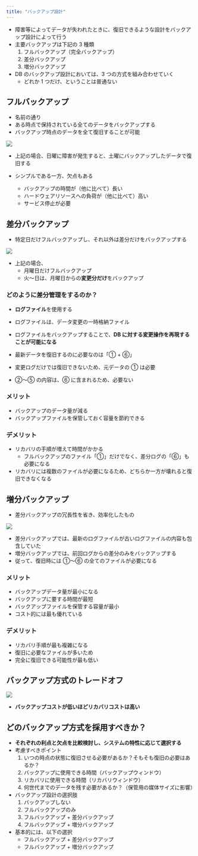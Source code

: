 ```yaml
---
title: "バックアップ設計"
---
```


- 障害等によってデータが失われたときに、復旧できるような設計をバックアップ設計によって行う
- 主要バックアップは下記の 3 種類
  1. フルバックアップ（完全バックアップ）
  2. 差分バックアップ
  3. 増分バックアップ
- DB のバックアップ設計においては、3 つの方式を組み合わせていく
  - どれか 1 つだけ、ということは普通ない

## フルバックアップ

- 名前の通り
- ある時点で保持されている全てのデータをバックアップする
- バックアップ時点のデータを全て復旧することが可能

![](https://storage.googleapis.com/zenn-user-upload/3fa604bcc3d3-20230917.png)

- 上記の場合、日曜に障害が発生すると、土曜にバックアップしたデータで復旧する

- シンプルである一方、欠点もある
  - バックアップの時間が（他に比べて）長い
  - ハードウェアリソースへの負荷が（他に比べて）高い
  - サービス停止が必要

## 差分バックアップ

- 特定日だけフルバックアップし、それ以外は差分だけをバックアップする

![](https://storage.googleapis.com/zenn-user-upload/3209911a5240-20230917.png)

- 上記の場合、
  - 月曜日だけフルバックアップ
  - 火〜日は、月曜日からの**変更分だけ**をバックアップ

### どのように差分管理をするのか？

- **ログファイル**を使用する
- ログファイルは、データ変更の一時格納ファイル
- ログファイルをバックアップすることで、**DB に対する変更操作を再現することが可能になる**

- 最新データを復旧するのに必要なのは「① + ⑥」
- 変更ログだけでは復旧できないため、元データの ① は必要
- ②〜⑤ の内容は、⑥ に含まれるため、必要ない

### メリット

- バックアップのデータ量が減る
- バックアップファイルを保管しておく容量を節約できる

### デメリット

- リカバリの手順が増えて時間がかかる
  - フルバックアップのファイル「①」だけでなく、差分ログの「⑥」も必要になる
- リカバリには複数のファイルが必要になるため、どちらか一方が壊れると復旧できなくなる

## 増分バックアップ

- 差分バックアップの冗長性を省き、効率化したもの

![](https://storage.googleapis.com/zenn-user-upload/c21bebf5b409-20230917.png)

- 差分バックアップでは、最新のログファイルが古いログファイルの内容も包含していた
- 増分バックアップでは、前回ログからの差分のみをバックアップする
- 従って、復旧時には ①〜⑥ の全てのファイルが必要になる

### メリット

- バックアップデータ量が最小になる
- バックアップに要する時間が最短
- バックアップファイルを保管する容量が最小
- コスト的には最も優れている

### デメリット

- リカバリ手順が最も複雑になる
- 復旧に必要なファイルが多いため
- 完全に復旧できる可能性が最も低い

## バックアップ方式のトレードオフ

![](https://storage.googleapis.com/zenn-user-upload/f3ca497a54d1-20230917.png)

- **バックアップコストが低いほどリカバリコストは高い**

## どのバックアップ方式を採用すべきか？

- **それぞれの利点と欠点を比較検討し、システムの特性に応じて選択する**
- 考慮すべきポイント
  1. いつの時点の状態に復旧させる必要があるか？そもそも復旧の必要はあるか？
  2. バックアップに使用できる時間（バックアップウィンドウ）
  3. リカバリに使用できる時間（リカバリウィンドウ）
  4. 何世代までのデータを残す必要があるか？（保管用の媒体サイズに影響）
- バックアップ設計の選択肢
  1. バックアップしない
  2. フルバックアップのみ
  3. フルバックアップ + 差分バックアップ
  4. フルバックアップ + 増分バックアップ
- 基本的には、以下の選択
  - フルバックアップ + 差分バックアップ
  - フルバックアップ + 増分バックアップ
